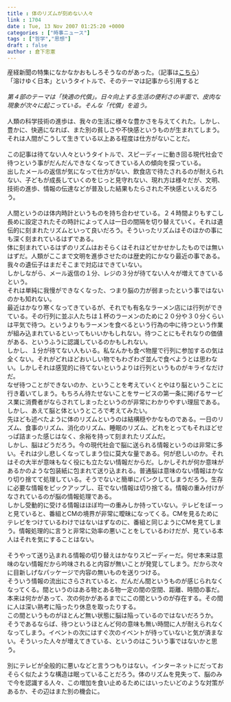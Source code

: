 ```yaml
---
title : 体のリズムが刻めない人々
link : 1704
date : Tue, 13 Nov 2007 01:25:20 +0000
categories : ["時事ニュース"]
tags : ["哲学","思想"]
draft : false
author : 倉下忠憲
---
```


産経新聞の特集になかなかおもしろそうなのがあった。（記事は<A HREF="http://sankei.jp.msn.com/life/lifestyle/071113/sty0711130811000-n1.htm" TARGET="_blank">こちら</A>）<BR>「溶けゆく日本」というタイトルで、そのテーマは記事から引用すると<BR><BR><I>第４部のテーマは「快適の代償」。日々向上する生活の便利さの半面で、皮肉な現象が次々に起こっている。そんな「代償」を追う。</I><BR><BR>人類の科学技術の進歩は、我々の生活に様々な豊かさを与えてくれた。しかし、豊かに、快適になれば、また別の貧しさや不快感というものが生まれてしまう。それは人間がこうして生きている以上ある程度は仕方がないことだ。<BR><BR>この記事は待てない人々というタイトルで、スピーディーに動き回る現代社会で待つという事がだんだんできなくなってきている人の傾向を探っている。<BR>出したメールの返信が気になって仕方がない、飲食店で待たされるのが耐えられない、子どもが成長していくのをじっと見守れない、現れ方は様々だが、文明、技術の進歩、情報の伝達などが普及した結果もたらされた不快感といえるだろう。<BR><BR>人間というのは体内時計というものを持ち合わせている。２４時間よりもすこし長めに設定されたその時計によって人は一日の間隔を切り替えていく。それは遺伝的に刻まれたリズムといって良いだろう。そういったリズムはそのほかの事にも深く刻まれているはずである。<BR>体に刻まれているはずのリズムはおそらくはそれほどせかせかしたものでは無いはずだ。人類がここまで文明を進歩させたのは歴史的にかなり最近の事である。我々の遺伝子はまだそこまで対応はできていない。<BR>しかしながら、メール返信の１分、レジの３分が待てない人々が増えてきているという。<BR>それは単純に我慢ができなくなった、つまり脳の力が弱まったという事ではないのかも知れない。<BR>最近はかなり寒くなってきているが、それでも有名なラーメン店には行列ができている。その行列に並ぶ人たちは１杯のラーメンのために２０分や３０分くらいは平気で待つ。というよりもラーメンを食べるという行為の中に待つという作業が組み込まれているといってもいいかもしれない。待つことにもそれなりの価値がある、というふうに認識しているのかもしれない。<BR>しかし、１分が待てない人もいる。私なんかも食べ物屋で行列に参加するの気は全くない。それがどれほどおいしい物でもわざわざ並んで食べようとは思わない。しかしそれは感覚的に待てないというよりは行列というものがキライなだけだ。<BR>なぜ待つことができないのか、ということを考えていくとやはり脳ということに行き着いてしまう。もちろん待たせないことをサービスの第一条に掲げるサービス業に消費者がならされてしまったというのが非常にわかりやすい理屈である。<BR>しかし、あえて脳と体というところで考えてみたい。<BR>先ほども述べたように体のリズムというのは結構穏やかなものである。一日のリズム、食事のリズム、消化のリズム、睡眠のリズム、どれをとってもそれほどせっぱ詰まった感じはなく、余裕を持って刻まれたリズムだ。<BR>しかし、脳はどうだろう。今の現代社会で脳に送られる情報というのは非常に多い。それは少し悲しくなってしまう位に莫大な量である。何が悲しいのか。それはその大半が意味もなく役にも立たない情報だからだ。しかしそれが何か意味があるかのような包装紙に包まれて送り込まれる。普通脳は意味のない情報はかなり切り捨てて処理している。そうでないと簡単にパンクしてしまうだろう。生存に必要な情報をピックアップし、荘でない情報は切り捨てる。情報の重み付けがなされているのが脳の情報処理である。<BR>しかし受動的に受ける情報はほぼ均一の重みしか持っていない。テレビをぼーっと見ていると、番組とCMの境界が非常に曖昧になってくる。CMを見るためにテレビをつけているわけではないはずなのに、番組と同じようにCMを見てしまう。情報処理的に言うと非常に効率の悪いことをしているわけだが、見ている本人はそれを気にすることはない。<BR><BR>そうやって送り込まれる情報の切り替えはかなりスピーディーだ。何せ本来は意味のない情報だから吟味されると内容が無いことが発覚してしまう。だから次々に目新しげなパッケージで内容の無いものを送りつける。<BR>そういう情報の流出にさらされていると、だんだん間というものが感じられなくなってくる。間というのはある物とある物一定の間の空間、距離、時間の事だ。本来は何かがあって、次の何かがあるまでにこの間というのが存在する。その間に人は深い熟考に陥ったり休息を取ったりする。<BR>この間というものがほとんど無い状態に脳は陥っているのではないだろうか。<BR>そうであるならば、待つというほとんど何の意味も無い時間に人が耐えられなくなってしまう。イベントの次にはすぐ次のイベントが待っていないと気が済まない。そういった人々が増えてきている、というのはこういう事ではないかと思う。<BR><BR>別にテレビが全般的に悪いなどと言うつもりはない。インターネットにだっておそらく似たような構造は眠っていることだろう。体のリズムを見失って、脳のみで今を認識する人々、この増加を食い止めるためにはいったいどのような対策があるか、その辺はまた別の機会に。<br><br>
